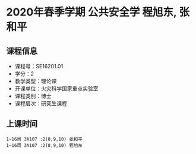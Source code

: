 # 2020年春季学期 公共安全学 程旭东, 张和平






## 课程信息

- 课程号：SE16201.01
- 学分：2
- 教学类型：理论课
- 开课单位：火灾科学国家重点实验室
- 课程类别：博士
- 课程层次：研究生课程

## 上课时间

```
1~16周 3A107 :2(8,9,10) 张和平
1~16周 3A107 :2(8,9,10) 程旭东
```

